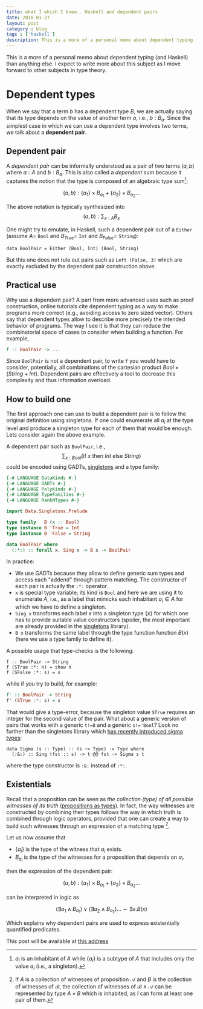 ```yaml
---
title: what I whish I knew.. Haskell and dependent pairs
date: 2018-01-27
layout: post
category : blog
tags : ['haskell']
description: This is a more of a personal memo about dependent typing (and Haskell) than anything else. I expect to write more about this subject as I move forward to other subjects in type theory.
---
```


This is a more of a personal memo about dependent typing (and Haskell) than anything else. I expect to write more about this subject as I move forward to other subjects in type theory.

Dependent types
===============

When we say that a term $b$ has a dependent type $B$, we are actually
saying that its type depends on the value of another term $a$, i.e.,
$b: B_a$. Since the simplest case in which we can use a dependent type
involves two terms, we talk about a **dependent pair**.

Dependent pair
--------------

A *dependent pair* can be informally understood as a pair of two terms
$(a,b)$ where $a: A$ and $b: B_a$. This is also called a *dependent sum*
because it captures the notion that the type is composed of an algebraic
type sum[^1]:

$$(a,b) : \{a_1\} \times B_{a_1} + \{a_2\} \times B_{a_2} \ldots $$

The above notation is typically synthesized into
$$(a,b): \sum_{x:A} B_x$$

One might try to emulate, in Haskell, such a dependent pair out of a
`Either` (assume $A=$ `Bool` and $B_{True}=$ `Int` and $B_{False}=$ `String`):

``` {.haskell}
data BoolPair = Either (Bool, Int) (Bool, String)
```

But this one does not rule out pairs such as `Left (False, 3)` which are
exactly excluded by the dependent pair construction above.

Practical use
-------------

Why use a dependent pair? A part from more advanced uses such as proof
construction, online tutorials cite dependent typing as a way to make
programs more correct (e.g., avoiding access to zero sized vector).
Others say that dependent types allow to describe more precisely the
intended behavior of programs. The way I see it is that they can reduce
the combinatorial space of cases to consider when building a function.
For example,

```haskell
f :: BoolPair -> ...
```

Since `BoolPair` is not a dependent pair, to write `f` you would have to
consider, potentially, all combinations of the cartesian product
$Bool \times (String + Int)$. Dependent pairs are effectively a tool to
decrease this complexity and thus information overload.

How to build one
----------------

The first approach one can use to build a dependent pair is to follow
the original definition using singletons. If one could enumerate all
$a_i$ at the type level and produce a singleton type for each of them
that would be enough. Lets consider again the above example.

A dependent pair such as `BoolPair`, i.e.,
$$\sum_{x:Bool}(\textrm{if~} x
\textrm{~then~} Int \textrm{~else~} String)$$ could be encoded using
GADTs, [singletons](https://hackage.haskell.org/package/singletons) and
a type family:

```haskell
{-# LANGUAGE DataKinds #-}
{-# LANGUAGE GADTs #-}
{-# LANGUAGE PolyKinds #-}
{-# LANGUAGE TypeFamilies #-}
{-# LANGUAGE RankNTypes #-}

import Data.Singletons.Prelude

type family   B (x :: Bool)
type instance B 'True = Int
type instance B 'False = String

data BoolPair where
  (:*:) :: forall x. Sing x -> B x -> BoolPair
```

In practice:

-   We use GADTs because they allow to define generic sum types and
    access each "addend" through pattern matching. The constructor of
    each pair is actually the `:*:` operator.
-   `x` is special type variable; its kind is `Bool` and here we are
    using it to enumerate $A$, i.e., as a label that mimicks each
    inhabitant $a_i \in A$ for which we have to define a singleton.
-   `Sing x` transforms each label $x$ into a singleton type $\{ x \}$
    for which one has to provide suitable value constructors (spoiler,
    the most important are already provided in the
    [singletons](https://hackage.haskell.org/package/singletons-2.4.1/docs/Data-Promotion-Prelude.html) library).
-   `B x` transforms the same label through the type function function
    $B(x)$ (here we use a type family to define it).

A possible usage that type-checks is the following:

```.haskell
f :: BoolPair -> String
f (STrue :*: n) = show n
f (SFalse :*: s) = s
```

while if you try to build, for example:

```haskell
f' :: BoolPair -> String
f' (STrue :*: s) = s
```

That would give a type-error, because the singleton value `STrue`
requires an integer for the second value of the pair. What about a
generic version of pairs that works with a generic `t!=B` and a generic
`s!='Bool`? Look no further than the singletons library which [has
recently introduced sigma
types](https://github.com/goldfirere/singletons/issues/256):

```.haskell
data Sigma (s :: Type) :: (s ~> Type) -> Type where
  (:&:) :: Sing (fst :: s) -> t @@ fst -> Sigma s t
```

where the type constructor is `:&:` instead of `:*:`.

Existentials
------------

Recall that a proposition can be seen as *the collection (type) of all
possible witnesses of its truth* ([propositions as types](https://ncatlab.org/nlab/show/propositions+as+types)). In
fact, the way witnesses are constructed by combining their types follows
the way in which truth is combined through logic operators, provided
that one can create a way to build such witnesses through an expression
of a matching type [^2].

Let us now assume that

-   $\{ a_i \}$ is the type of the witness that $a_i$ exists.
-   $B_{a_i}$ is the type of the witnesses for a proposition that
    depends on $a_i$.

then the expression of the dependent pair:

$$(a,b) : \{a_1\} \times B_{a_1} + \{a_2\} \times B_{a_2} \ldots $$

can be interpreted in logic as

$$(\exists a_1 \wedge B_{a_1}) \vee  (\exists a_2 \wedge B_{a_2}) \ldots \sim \exists x.B(x)$$

Which explains why dependent pairs are used to express existentially
quantified predicates.


[^1]: $a_i$ is an inhabitant of $A$ while $\{a_i\}$ is a subtype of $A$
    that includes only the value $a_i$ (i.e., a singleton).

[^2]: If $A$ is a collection of witnesses of proposition $\mathcal{A}$
    and $B$ is the collection of witnesses of $\mathcal{B}$, the
    collection of witnesses of $\mathcal{B} \wedge \mathcal{A}$ can be
    represented by type $A \times B$ which is inhabited, as I can form
    at least one pair of them.

This post will be available at [this address](http://www.vittoriozaccaria.net/#/blog/2018/01/27/what-i-whish-i-knew:-haskell-and-dependent-pairs.html)
